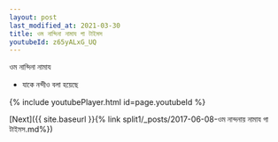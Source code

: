 ```yaml
---
layout: post
last_modified_at: 2021-03-30
title: ওম নান্দিনা নামায গা টাইমস
youtubeId: z65yALxG_UQ
---
```

 
 
 ওম নান্দিনা নামায  
 
 -  যাকে নন্দীও বলা হয়েছে 
 
  
 
  
 
 
 
 
 
 


{% include youtubePlayer.html id=page.youtubeId %}
 
[Next]({{ site.baseurl }}{% link  split1/_posts/2017-06-08-ওম নান্দনায় নামায গা টাইমস.md%})
 
